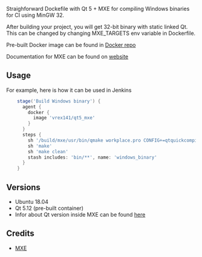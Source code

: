 Straighforward Dockefile with Qt 5 + MXE for compiling Windows binaries for CI using MinGW 32.

After building your project, you will get 32-bit binary with static linked Qt. This can be changed by changing MXE_TARGETS env variable in Dockerfile.

Pre-built Docker image can be found in [Docker repo](https://hub.docker.com/r/vrex141/qt5_mxe)

Documentation for MXE can be found on [website](https://mxe.cc/)

## Usage
For example, here is how it can be used in Jenkins
```Groovy
    stage('Build Windows binary') {
      agent {
        docker {
          image 'vrex141/qt5_mxe'
        }
      }
      steps {
        sh '/build/mxe/usr/bin/qmake workplace.pro CONFIG+=qtquickcompiler'
        sh 'make'
        sh 'make clean'
        stash includes: 'bin/**', name: 'windows_binary'
      }
    }
```

## Versions
- Ubuntu 18.04
- Qt 5.12 (pre-built container)
- Infor about Qt version inside MXE can be found [here](https://mxe.cc/#packages)

## Credits
- [MXE](https://github.com/mxe/mxe)
